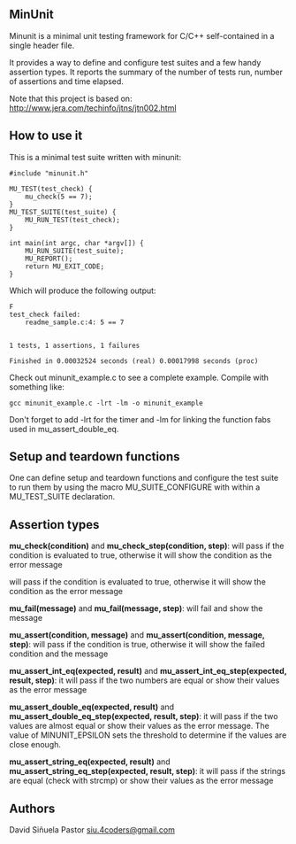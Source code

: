 ## MinUnit

Minunit is a minimal unit testing framework for C/C++ self-contained in a
single header file.

It provides a way to define and configure test suites and a few handy assertion
types.  It reports the summary of the number of tests run, number of assertions
and time elapsed.

Note that this project is based on:
http://www.jera.com/techinfo/jtns/jtn002.html

## How to use it

This is a minimal test suite written with minunit:

	#include "minunit.h"

	MU_TEST(test_check) {
		mu_check(5 == 7);
	}
	MU_TEST_SUITE(test_suite) {
		MU_RUN_TEST(test_check);
	}

	int main(int argc, char *argv[]) {
		MU_RUN_SUITE(test_suite);
		MU_REPORT();
		return MU_EXIT_CODE;
	}

Which will produce the following output:

	F
	test_check failed:
		readme_sample.c:4: 5 == 7


	1 tests, 1 assertions, 1 failures

	Finished in 0.00032524 seconds (real) 0.00017998 seconds (proc)

Check out minunit_example.c to see a complete example. Compile with something
like:

	gcc minunit_example.c -lrt -lm -o minunit_example

Don't forget to add -lrt for the timer and -lm for linking the function fabs
used in mu_assert_double_eq.

## Setup and teardown functions

One can define setup and teardown functions and configure the test suite to run
them by using the macro MU_SUITE_CONFIGURE with within a MU_TEST_SUITE
declaration.

## Assertion types

**mu_check(condition)** and **mu_check_step(condition, step)**: will pass if the condition is evaluated to true, otherwise
it will show the condition as the error message

 will pass if the condition is evaluated to true, otherwise
it will show the condition as the error message

**mu_fail(message)** and **mu_fail(message, step)**: will fail and show the message

**mu_assert(condition, message)** and **mu_assert(condition, message, step)**: will pass if the condition is true, otherwise it
will show the failed condition and the message

**mu_assert_int_eq(expected, result)** and **mu_assert_int_eq_step(expected, result, step)**: it will pass if the two numbers are
equal or show their values as the error message

**mu_assert_double_eq(expected, result)** and **mu_assert_double_eq_step(expected, result, step)**: it will pass if the two values
are almost equal or show their values as the error message. The value of
MINUNIT_EPSILON sets the threshold to determine if the values are close enough.

**mu_assert_string_eq(expected, result)** and **mu_assert_string_eq_step(expected, result, step)**: it will pass if the strings are
equal (check with strcmp) or show their values as the error message

## Authors

David Siñuela Pastor <siu.4coders@gmail.com>
